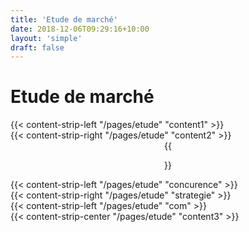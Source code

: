 ```yaml
---
title: 'Etude de marché'
date: 2018-12-06T09:29:16+10:00
layout: 'simple'
draft: false
---
```


# Etude de marché

<div>
{{< content-strip-left "/pages/etude" "content1" >}}
</div>
<div>
{{< content-strip-right "/pages/etude" "content2" >}}
</div>
<center>
<div>
{{<figure src="/CatSolution/images/back-graphique.png" title="" >}}
</div>
</center>
<div>
{{< content-strip-left "/pages/etude" "concurence" >}}
</div>
<div>
{{< content-strip-right "/pages/etude" "strategie" >}}
</div>
<div>
{{< content-strip-left "/pages/etude" "com" >}}
</div>
<div>
{{< content-strip-center "/pages/etude" "content3" >}}
</div>
